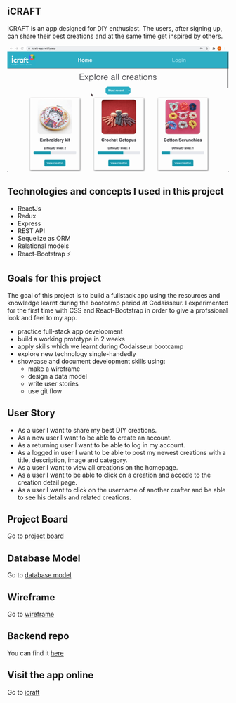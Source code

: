 ## iCRAFT

iCRAFT is an app designed for DIY enthusiast. The users, after signing up, can share their best creations and at the same time get inspired by others.

![Alt Text](https://raw.githubusercontent.com/Giampiero90-dev/icraft-frontend/master/Hnet.com-image.gif)

## Technologies and concepts I used in this project

- ReactJs
- Redux
- Express
- REST API
- Sequelize as ORM
- Relational models
- React-Bootstrap :zap:

## Goals for this project

The goal of this project is to build a fullstack app using the resources and knowledge learnt during the bootcamp period at Codaisseur.
I experimented for the first time with CSS and React-Bootstrap in order to give a profssional look and feel to my app.

- practice full-stack app development
- build a working prototype in 2 weeks
- apply skills which we learnt during Codaisseur bootcamp
- explore new technology single-handedly
- showcase and document development skills using:
  - make a wireframe
  - design a data model
  - write user stories
  - use git flow

## User Story

- As a user I want to share my best DIY creations.
- As a new user I want to be able to create an account.
- As a returning user I want to be able to log in my account.
- As a logged in user I want to be able to post my newest creations with a title, description, image and category.
- As a user I want to view all creations on the homepage.
- As a user I want to be able to click on a creation and accede to the creation detail page.
- As a user I want to click on the username of another crafter and be able to see his details and related creations.

## Project Board

Go to [project board](https://github.com/users/Giampiero90-dev/projects/1)

## Database Model

Go to [database model](https://dbdiagram.io/d/606c1302ecb54e10c33eda3b)

## Wireframe

Go to [wireframe](https://wireframepro.mockflow.com/editor.jsp?editor=off&perm=Owner&projectid=M92016b2f56d8437d51a759674e899f6a1617696917475&publicid=0269a3a3451b440c93c36cc79035a9d3#/page/6962fd82a9e648aba00fa3278c7f35af)

## Backend repo

You can find it [here](https://github.com/Giampiero90-dev/icraft-server-backend)

## Visit the app online

Go to [icraft](https://icraft-app.netlify.app/)
